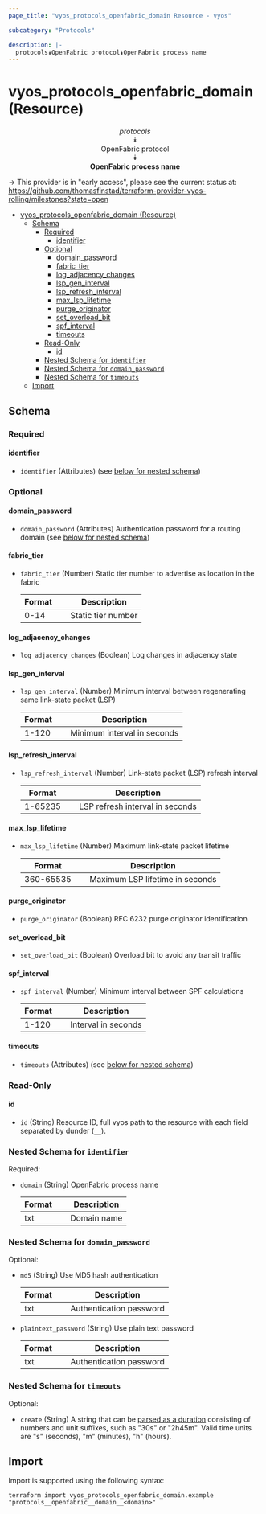 ```yaml
---
page_title: "vyos_protocols_openfabric_domain Resource - vyos"

subcategory: "Protocols"

description: |-
  protocols⯯OpenFabric protocol⯯OpenFabric process name
---
```


# vyos_protocols_openfabric_domain (Resource)
<center>

*protocols*  
⯯  
OpenFabric protocol  
⯯  
**OpenFabric process name**


</center>

-> This provider is in "early access", please see the current status at: https://github.com/thomasfinstad/terraform-provider-vyos-rolling/milestones?state=open

<!--TOC-->

- [vyos_protocols_openfabric_domain (Resource)](#vyos_protocols_openfabric_domain-resource)
  - [Schema](#schema)
    - [Required](#required)
      - [identifier](#identifier)
    - [Optional](#optional)
      - [domain_password](#domain_password)
      - [fabric_tier](#fabric_tier)
      - [log_adjacency_changes](#log_adjacency_changes)
      - [lsp_gen_interval](#lsp_gen_interval)
      - [lsp_refresh_interval](#lsp_refresh_interval)
      - [max_lsp_lifetime](#max_lsp_lifetime)
      - [purge_originator](#purge_originator)
      - [set_overload_bit](#set_overload_bit)
      - [spf_interval](#spf_interval)
      - [timeouts](#timeouts)
    - [Read-Only](#read-only)
      - [id](#id)
    - [Nested Schema for `identifier`](#nested-schema-for-identifier)
    - [Nested Schema for `domain_password`](#nested-schema-for-domain_password)
    - [Nested Schema for `timeouts`](#nested-schema-for-timeouts)
  - [Import](#import)

<!--TOC-->

<!-- schema generated by tfplugindocs -->
## Schema

### Required

#### identifier
- `identifier` (Attributes) (see [below for nested schema](#nestedatt--identifier))

### Optional

#### domain_password
- `domain_password` (Attributes) Authentication password for a routing domain (see [below for nested schema](#nestedatt--domain_password))
#### fabric_tier
- `fabric_tier` (Number) Static tier number to advertise as location in the fabric

    |  Format  &emsp;|  Description         |
    |----------|----------------------|
    |  0-14    &emsp;|  Static tier number  |
#### log_adjacency_changes
- `log_adjacency_changes` (Boolean) Log changes in adjacency state
#### lsp_gen_interval
- `lsp_gen_interval` (Number) Minimum interval between regenerating same link-state packet (LSP)

    |  Format  &emsp;|  Description                  |
    |----------|-------------------------------|
    |  1-120   &emsp;|  Minimum interval in seconds  |
#### lsp_refresh_interval
- `lsp_refresh_interval` (Number) Link-state packet (LSP) refresh interval

    |  Format   &emsp;|  Description                      |
    |-----------|-----------------------------------|
    |  1-65235  &emsp;|  LSP refresh interval in seconds  |
#### max_lsp_lifetime
- `max_lsp_lifetime` (Number) Maximum link-state packet lifetime

    |  Format     &emsp;|  Description                      |
    |-------------|-----------------------------------|
    |  360-65535  &emsp;|  Maximum LSP lifetime in seconds  |
#### purge_originator
- `purge_originator` (Boolean) RFC 6232 purge originator identification
#### set_overload_bit
- `set_overload_bit` (Boolean) Overload bit to avoid any transit traffic
#### spf_interval
- `spf_interval` (Number) Minimum interval between SPF calculations

    |  Format  &emsp;|  Description          |
    |----------|-----------------------|
    |  1-120   &emsp;|  Interval in seconds  |
#### timeouts
- `timeouts` (Attributes) (see [below for nested schema](#nestedatt--timeouts))

### Read-Only

#### id
- `id` (String) Resource ID, full vyos path to the resource with each field separated by dunder (`__`).

<a id="nestedatt--identifier"></a>
### Nested Schema for `identifier`

Required:

- `domain` (String) OpenFabric process name

    |  Format  &emsp;|  Description  |
    |----------|---------------|
    |  txt     &emsp;|  Domain name  |


<a id="nestedatt--domain_password"></a>
### Nested Schema for `domain_password`

Optional:

- `md5` (String) Use MD5 hash authentication

    |  Format  &emsp;|  Description              |
    |----------|---------------------------|
    |  txt     &emsp;|  Authentication password  |
- `plaintext_password` (String) Use plain text password

    |  Format  &emsp;|  Description              |
    |----------|---------------------------|
    |  txt     &emsp;|  Authentication password  |


<a id="nestedatt--timeouts"></a>
### Nested Schema for `timeouts`

Optional:

- `create` (String) A string that can be [parsed as a duration](https://pkg.go.dev/time#ParseDuration) consisting of numbers and unit suffixes, such as &#34;30s&#34; or &#34;2h45m&#34;. Valid time units are &#34;s&#34; (seconds), &#34;m&#34; (minutes), &#34;h&#34; (hours).

## Import

Import is supported using the following syntax:

```shell
terraform import vyos_protocols_openfabric_domain.example "protocols__openfabric__domain__<domain>"
```
